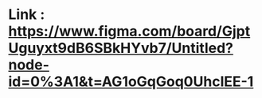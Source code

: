 # Link : https://www.figma.com/board/GjptUguyxt9dB6SBkHYvb7/Untitled?node-id=0%3A1&t=AG1oGqGoq0UhclEE-1
